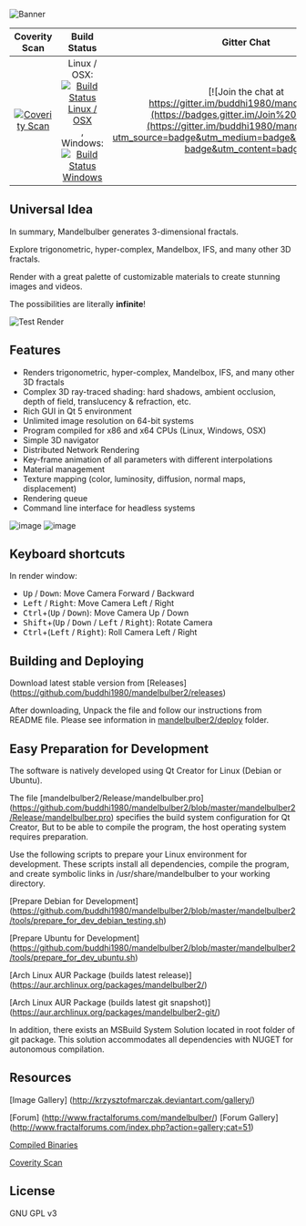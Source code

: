 ![Banner](https://raw.githubusercontent.com/buddhi1980/mandelbulber2/wiki/assets/images/mandelbulberBanner.png)

|Coverity Scan|Build Status|Gitter Chat|
|:-:|:-:|:-:|
|[![Coverity Scan](https://scan.coverity.com/projects/4723/badge.svg?flat=1)](https://scan.coverity.com/projects/mandelbulber-v2)|Linux / OSX: [![Build Status Linux / OSX](https://travis-ci.org/buddhi1980/mandelbulber2.svg)](https://travis-ci.org/buddhi1980/mandelbulber2), Windows: [![Build Status Windows](https://ci.appveyor.com/api/projects/status/urd2h30tu7reg4mp?svg=true)](https://ci.appveyor.com/project/buddhi1980/mandelbulber2)|[![Join the chat at https://gitter.im/buddhi1980/mandelbulber2](https://badges.gitter.im/Join%20Chat.svg)](https://gitter.im/buddhi1980/mandelbulber2?utm_source=badge&utm_medium=badge&utm_campaign=pr-badge&utm_content=badge)|



## Universal Idea

In summary, Mandelbulber generates 3-dimensional fractals.

Explore trigonometric, hyper-complex, Mandelbox, IFS, and many other 3D fractals.

Render with a great palette of customizable materials to create stunning images and videos.

The possibilities are literally **infinite**!

![Test Render](https://raw.githubusercontent.com/buddhi1980/mandelbulber2/wiki/assets/images/mandelbulberTestrender.jpg)

## Features

- Renders trigonometric, hyper-complex, Mandelbox, IFS, and many other 3D fractals
- Complex 3D ray-traced shading: hard shadows, ambient occlusion, depth of field, translucency & refraction, etc.
- Rich GUI in Qt 5 environment
- Unlimited image resolution on 64-bit systems
- Program compiled for x86 and x64 CPUs (Linux, Windows, OSX)
- Simple 3D navigator
- Distributed Network Rendering
- Key-frame animation of all parameters with different interpolations
- Material management
- Texture mapping (color, luminosity, diffusion, normal maps, displacement)
- Rendering queue
- Command line interface for headless systems


![image](https://cloud.githubusercontent.com/assets/11696990/13788910/173cf11a-eae2-11e5-884e-f1d03924a5f3.png)
![image](https://cloud.githubusercontent.com/assets/11696990/16526853/a708e7e2-3fb3-11e6-8136-323bda493604.png)

## Keyboard shortcuts

In render window:

  - <kbd>Up</kbd> / <kbd>Down</kbd>: Move Camera Forward / Backward
  - <kbd>Left</kbd> / <kbd>Right</kbd>: Move Camera Left / Right
  - <kbd>Ctrl</kbd>+(<kbd>Up</kbd> / <kbd>Down</kbd>): Move Camera Up / Down
  - <kbd>Shift</kbd>+(<kbd>Up</kbd> / <kbd>Down</kbd> / <kbd>Left</kbd> / <kbd>Right</kbd>): Rotate Camera
  - <kbd>Ctrl</kbd>+(<kbd>Left</kbd> / <kbd>Right</kbd>): Roll Camera Left / Right

## Building and Deploying 

Download latest stable version from [Releases] (https://github.com/buddhi1980/mandelbulber2/releases)

After downloading, Unpack the file and follow our instructions from README file.
Please see information in [mandelbulber2/deploy](mandelbulber2/deploy) folder.

## Easy Preparation for Development

The software is natively developed using Qt Creator for Linux (Debian or Ubuntu).

The file [mandelbulber2/Release/mandelbulber.pro] (https://github.com/buddhi1980/mandelbulber2/blob/master/mandelbulber2/Release/mandelbulber.pro) specifies the build system configuration for Qt Creator, But to be able to compile the program, the host operating system requires preparation.

Use the following scripts to prepare your Linux environment for development.
These scripts install all dependencies, compile the program, and create symbolic links in /usr/share/mandelbulber to your working directory.

[Prepare Debian for Development] (https://github.com/buddhi1980/mandelbulber2/blob/master/mandelbulber2/tools/prepare_for_dev_debian_testing.sh)

[Prepare Ubuntu for Development] (https://github.com/buddhi1980/mandelbulber2/blob/master/mandelbulber2/tools/prepare_for_dev_ubuntu.sh)

[Arch Linux AUR Package (builds latest release)]
(https://aur.archlinux.org/packages/mandelbulber2/)

[Arch Linux AUR Package (builds latest git snapshot)]
(https://aur.archlinux.org/packages/mandelbulber2-git/)

In addition, there exists an MSBuild System Solution located in root folder of git package. This solution accommodates all dependencies with NUGET for autonomous compilation.

## Resources

[Image Gallery] (http://krzysztofmarczak.deviantart.com/gallery/)

[Forum] (http://www.fractalforums.com/mandelbulber/)
[Forum Gallery] (http://www.fractalforums.com/index.php?action=gallery;cat=51)

[Compiled Binaries](http://sourceforge.net/projects/mandelbulber/)

[Coverity Scan](http://scan.coverity.com/projects/4723?tab=overview)

## License

GNU GPL v3
